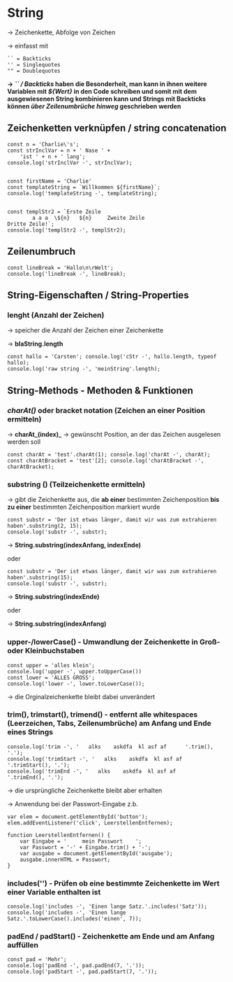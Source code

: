 # String

-> Zeichenkette, Abfolge von Zeichen

-> einfasst mit 

    `` = Backticks
    '' = Singlequotes
    "" = Doublequotes

**-> _`` / Backticks_ haben die Besonderheit, man kann in ihnen weitere Variablen mit _${Wert}_ in den Code schreiben und somit mit dem ausgewiesenen String kombinieren kann und Strings mit Backticks können _über Zeilenumbrüche hinweg_ geschrieben werden**

## Zeichenketten verknüpfen / string concatenation

    const n = 'Charlie\'s';
    const strInclVar = n + ' Nase ' +
        'ist ' + n + ' lang';
    console.log('strInclVar -', strInclVar);


    const firstName = 'Charlie'
    const templateString = `Willkommen ${firstName}`; console.log('templateString -', templateString);


    const templStr2 = `Erste Zeile
            a a a  \${n}   ${n}     Zweite Zeile
    Dritte Zeile!`;
    console.log('templStr2 -', templStr2);

## Zeilenumbruch

    const lineBreak = 'Hallo\n\rWelt';
    console.log('lineBreak -', lineBreak);

## String-Eigenschaften / String-Properties

### lenght (Anzahl der Zeichen)

-> speicher die Anzahl der Zeichen einer Zeichenkette

-> **blaString.length**

    const hallo = 'Carsten'; console.log('cStr -', hallo.length, typeof hallo);
    console.log('raw string -', 'meinString'.length);


## String-Methods - Methoden & Funktionen

### _charAt()_ oder bracket notation (Zeichen an einer Position ermitteln)

-> **charAt_(index)_** -> gewünscht Position, an der das Zeichen ausgelesen werden soll

    const charAt = 'test'.charAt(1); console.log('charAt -', charAt);
    const charAtBracket = 'test'[2]; console.log('charAtBracket -', charAtBracket);

### substring () (Teilzeichenkette ermitteln)

-> gibt die Zeichenkette aus, die **ab einer** bestimmten Zeichenposition **bis zu einer** bestimmten Zeichenposition markiert wurde

    const substr = 'Der ist etwas länger, damit wir was zum extrahieren haben'.substring(2, 15);
    console.log('substr -', substr);

-> **String.substring(indexAnfang, indexEnde)**

oder 

    const substr = 'Der ist etwas länger, damit wir was zum extrahieren haben'.substring(15);
    console.log('substr -', substr);

-> **String.substring(indexEnde)**

oder

-> **String.substring(indexAnfang)**

### upper-/lowerCase() - Umwandlung der Zeichenkette in Groß- oder Kleinbuchstaben

    const upper = 'alles klein';
    console.log('upper -', upper.toUpperCase())
    const lower = 'ALLES GROSS';
    console.log('lower -', lower.toLowerCase());

-> die Orginalzeichenkette bleibt dabei unverändert

### trim(), trimstart(), trimend() - entfernt alle whitespaces (Leerzeichen, Tabs, Zeilenumbrüche) am Anfang und Ende eines Strings

    console.log('trim -', '   alks    askdfa  kl asf af      '.trim(), '.');
    console.log('trimStart -', '   alks    askdfa  kl asf af      '.trimStart(), '.');
    console.log('trimEnd -', '   alks    askdfa  kl asf af      '.trimEnd(), '.');

-> die ursprüngliche Zeichenkette bleibt aber erhalten

-> Anwendung bei der Passwort-Eingabe z.b.

    var elem = document.getElementById('button');
    elem.addEventListener('click', LeerstellenEntfernen);	
 
    function LeerstellenEntfernen() {
        var Eingabe = '     mein Passwort    ';
        var Passwort = '-' + Eingabe.trim() + '-';
        var ausgabe = document.getElementById('ausgabe');
        ausgabe.innerHTML = Passwort;
    }

### includes('') - Prüfen ob eine bestimmte Zeichenkette im Wert einer Variable enthalten ist

    console.log('includes -', 'Einen lange Satz.'.includes('Satz'));
    console.log('includes -', 'Einen lange Satz.'.toLowerCase().includes('einen', 7));

### padEnd / padStart() - Zeichenkette am Ende und am Anfang auffüllen

    const pad = 'Mehr';
    console.log('padEnd -', pad.padEnd(7, '.'));
    console.log('padStart -', pad.padStart(7, '.'));
